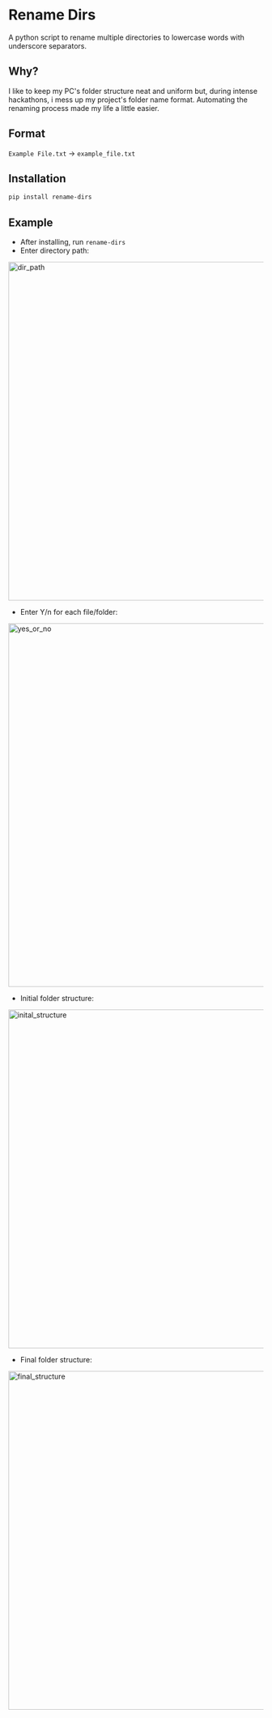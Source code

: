 # Rename Dirs

A python script to rename multiple directories to lowercase words with underscore separators.

## Why?

I like to keep my PC's folder structure neat and uniform but, during intense hackathons, i mess up my project's folder name format. Automating the renaming process made my life a little easier.

## Format

`Example File.txt` -> `example_file.txt`

## Installation

```bash
pip install rename-dirs
```

## Example

* After installing, run `rename-dirs`
* Enter directory path:
<img width="669" alt="dir_path" src="https://media.discordapp.net/attachments/650996852623409152/805400604532408360/unknown.png">

* Enter Y/n for each file/folder:
<img width="718" alt="yes_or_no" src="https://media.discordapp.net/attachments/650996852623409152/805401321288499200/unknown.png">

* Initial folder structure:
<img width="669" alt="inital_structure" src="https://media.discordapp.net/attachments/650996852623409152/805400017359077426/unknown.png">

* Final folder structure:
<img width="669" alt="final_structure" src="https://media.discordapp.net/attachments/650996852623409152/805401340649799691/unknown.png">
